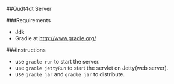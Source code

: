 ##Qudt4dt Server

###Requirements
- Jdk
- Gradle at http://www.gradle.org/

###Instructions
- use `gradle run` to start the server.
- use `gradle jettyRun` to start the servlet on Jetty(web server).
- use `gradle jar` and `gradle jar` to distribute.
